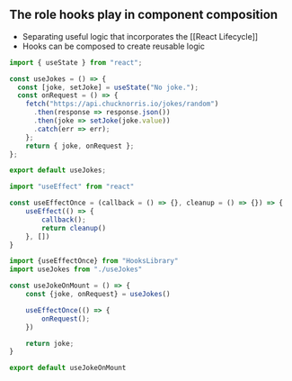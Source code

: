 ## The role hooks play in component composition
- Separating useful logic that incorporates the [[React Lifecycle]] 
- Hooks can be composed to create reusable logic

```js
import { useState } from "react";

const useJokes = () => {
  const [joke, setJoke] = useState("No joke.");
  const onRequest = () => {
    fetch("https://api.chucknorris.io/jokes/random")
      .then(response => response.json())
      .then(joke => setJoke(joke.value))
      .catch(err => err);
    };
    return { joke, onRequest };
};

export default useJokes;
```

```js
import "useEffect" from "react"

const useEffectOnce = (callback = () => {}, cleanup = () => {}) => {
	useEffect(() => {
		callback();
		return cleanup() 
	}, [])
}
```

``` js
import {useEffectOnce} from "HooksLibrary"
import useJokes from "./useJokes"

const useJokeOnMount = () => {
	const {joke, onRequest} = useJokes()

	useEffectOnce(() => {
		onRequest();
	})

	return joke;
}

export default useJokeOnMount
```